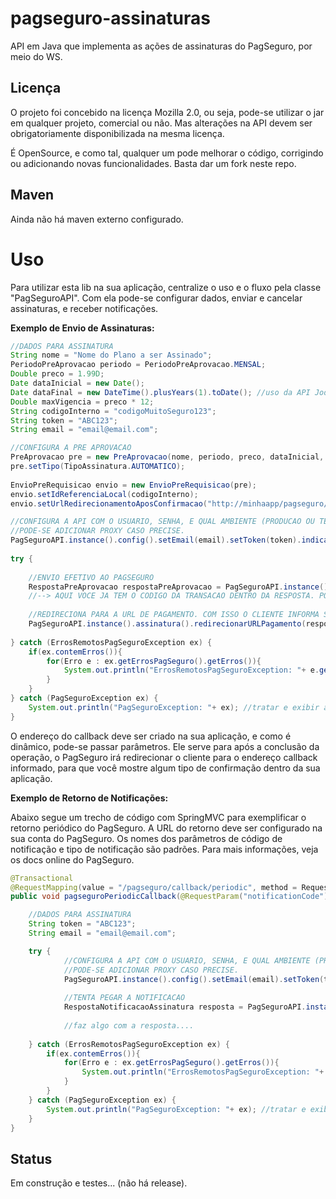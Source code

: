 pagseguro-assinaturas
=====================

API em Java que implementa as ações de assinaturas do PagSeguro, por meio do WS.

Licença
-------

O projeto foi concebido na licença Mozilla 2.0, ou seja, pode-se utilizar o jar em qualquer projeto, comercial ou não. Mas alterações na API devem ser obrigatoriamente disponibilizada na mesma licença.

É OpenSource, e como tal, qualquer um pode melhorar o código, corrigindo ou adicionando novas funcionalidades. Basta dar um fork neste repo.

Maven
-----

Ainda não há maven externo configurado.
	
Uso
===

Para utilizar esta lib na sua aplicação, centralize o uso e o fluxo pela classe "PagSeguroAPI". Com ela pode-se configurar dados, enviar e cancelar assinaturas, e receber notificações.

**Exemplo de Envio de Assinaturas:**

```java
//DADOS PARA ASSINATURA
String nome = "Nome do Plano a ser Assinado";
PeriodoPreAprovacao periodo = PeriodoPreAprovacao.MENSAL;
Double preco = 1.99D;
Date dataInicial = new Date();
Date dataFinal = new DateTime().plusYears(1).toDate(); //uso da API JodaTime.
Double maxVigencia = preco * 12;
String codigoInterno = "codigoMuitoSeguro123";
String token = "ABC123";
String email = "email@email.com";

//CONFIGURA A PRE APROVACAO
PreAprovacao pre = new PreAprovacao(nome, periodo, preco, dataInicial, dataFinal, maxVigencia);
pre.setTipo(TipoAssinatura.AUTOMATICO);
                
EnvioPreRequisicao envio = new EnvioPreRequisicao(pre);
envio.setIdReferenciaLocal(codigoInterno);
envio.setUrlRedirecionamentoAposConfirmacao("http://minhaapp/pagseguro/callback");

//CONFIGURA A API COM O USUARIO, SENHA, E QUAL AMBIENTE (PRODUCAO OU TESTE).
//PODE-SE ADICIONAR PROXY CASO PRECISE.
PagSeguroAPI.instance().config().setEmail(email).setToken(token).indicaAmbienteReal();
                        
try {
			
	//ENVIO EFETIVO AO PAGSEGURO
	RespostaPreAprovacao respostaPreAprovacao = PagSeguroAPI.instance().assinatura().preAprovacao(envio);
	//--> AQUI VOCE JA TEM O CODIGO DA TRANSACAO DENTRO DA RESPOSTA. PODE-SE TRABALHAR COM ELE...
	
	//REDIRECIONA PARA A URL DE PAGAMENTO. COM ISSO O CLIENTE INFORMA SEU LOGIN E PAGA.
	PagSeguroAPI.instance().assinatura().redirecionarURLPagamento(response, respostaPreAprovacao);
			
} catch (ErrosRemotosPagSeguroException ex) {
	if(ex.contemErros()){
		for(Erro e : ex.getErrosPagSeguro().getErros()){
			System.out.println("ErrosRemotosPagSeguroException: "+ e.getCodigoEMensagem()); //tratar e exibir ao usuario conforme sua app...
		}
	}
} catch (PagSeguroException ex) {
	System.out.println("PagSeguroException: "+ ex); //tratar e exibir ao usuario conforme sua app...
}
```
O endereço do callback deve ser criado na sua aplicação, e como é dinâmico, pode-se passar parâmetros. Ele serve para após a conclusão da operação, o PagSeguro irá redirecionar o cliente para o endereço callback informado, para que você mostre algum tipo de confirmação dentro da sua aplicação.

**Exemplo de Retorno de Notificações:**

Abaixo segue um trecho de código com SpringMVC para exemplificar o retorno periódico do PagSeguro. A URL do retorno deve ser configurado na sua conta do PagSeguro. Os nomes dos parâmetros de código de notificação e tipo de notificação são padrões. Para mais informações, veja os docs online do PagSeguro.

```java
@Transactional
@RequestMapping(value = "/pagseguro/callback/periodic", method = RequestMethod.POST)
public void pagseguroPeriodicCallback(@RequestParam("notificationCode") String notificationCode, @RequestParam("notificationType") String notificationType) {

	//DADOS PARA ASSINATURA
	String token = "ABC123";
	String email = "email@email.com";

	try {
			//CONFIGURA A API COM O USUARIO, SENHA, E QUAL AMBIENTE (PRODUCAO OU TESTE).
			//PODE-SE ADICIONAR PROXY CASO PRECISE.
			PagSeguroAPI.instance().config().setEmail(email).setToken(token).indicaAmbienteReal();
			
			//TENTA PEGAR A NOTIFICACAO
			RespostaNotificacaoAssinatura resposta = PagSeguroAPI.instance().notificacoes().assinatura(notificationCode);
            
            //faz algo com a resposta....
			
	} catch (ErrosRemotosPagSeguroException ex) {
		if(ex.contemErros()){
			for(Erro e : ex.getErrosPagSeguro().getErros()){
				System.out.println("ErrosRemotosPagSeguroException: "+ e.getCodigoEMensagem()); //tratar e exibir ao usuario conforme sua app...
			}
		}
	} catch (PagSeguroException ex) {
		System.out.println("PagSeguroException: "+ ex); //tratar e exibir ao usuario conforme sua app...
	} 
}
```

Status
------

Em construção e testes... (não há release).
